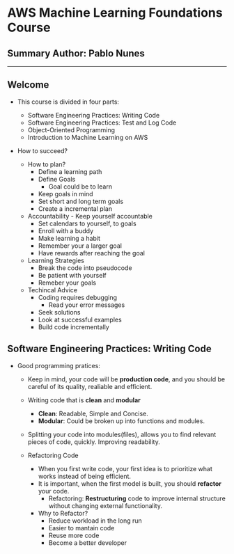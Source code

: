 # AWS Machine Learning Foundations Course

## Summary Author: Pablo Nunes

----

## Welcome

- This course is divided in four parts:
  - Software Engineering Practices: Writing Code
  - Software Engineering Practices: Test and Log Code
  - Object-Oriented Programming
  - Introduction to Machine Learning on AWS

- How to succeed?
  - How to plan?
    - Define a learning path
    - Define Goals
      - Goal could be to learn
    - Keep goals in mind
    - Set short and long term goals
    - Create a incremental plan
  - Accountability - Keep yourself accountable
    - Set calendars to yourself, to goals
    - Enroll with a buddy
    - Make learning a habit
    - Remember your a larger goal
    - Have rewards after reaching the goal
  - Learning Strategies
    - Break the code into pseudocode
    - Be patient with yourself
    - Remeber your goals
  - Techincal Advice
    - Coding requires debugging
      - Read your error messages
    - Seek solutions
    - Look at successful examples
    - Build code incrementally

## Software Engineering Practices: Writing Code

- Good programming pratices:
  - Keep in mind, your code will be **production code**, and you should be careful of its quality, realiable and efficient.

  - Writing code that is **clean** and **modular**
    - **Clean**: Readable, Simple and Concise.
    - **Modular**: Could be broken up into functions and modules.
  - Splitting your code into modules(files), allows you to find relevant pieces of code, quickly. Improving readability.

  - Refactoring Code
    - When you first write code, your first idea is to prioritize what works instead of being efficient.
    - It is important, when the first model is built, you should **refactor** your code.
      - Refactoring: **Restructuring** code to improve internal structure without changing external functionality.
    - Why to Refactor?
      - Reduce workload in the long run
      - Easier to mantain code
      - Reuse more code
      - Become a better developer
